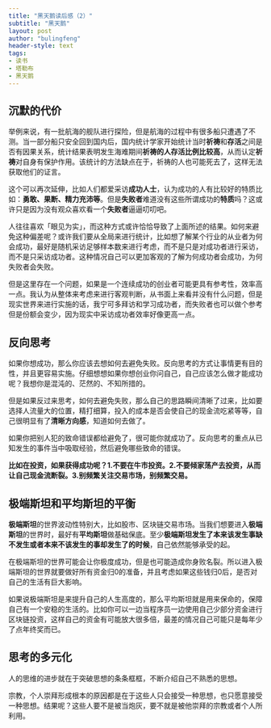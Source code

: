 ```yaml
---
title: "黑天鹅读后感（2）"
subtitle: "黑天鹅"
layout: post
author: "bulingfeng"
header-style: text
tags:
- 读书
- 塔勒布
- 黑天鹅
---
```



## 沉默的代价

举例来说，有一批航海的舰队进行探险，但是航海的过程中有很多船只遭遇了不测。当一部分船只安全回到国内后，国内统计学家开始统计当时**祈祷**和**存活**之间是否有因果关系，统计结果表明发生海难期间**祈祷的人存活比例比较高**，从而认定**祈祷**对自身有保护作用。该统计的方法缺点在于，祈祷的人也可能死去了，这样无法获取他们的证言。

这个可以再次延伸，比如人们都爱采访**成功人士**，认为成功的人有比较好的特质比如：**勇敢、果断、精力充沛等**。但是**失败者**难道没有这些所谓成功的**特质**吗？这或许只是因为没有观众喜欢看一个**失败者**逼逼叨叨吧。

人往往喜欢「眼见为实」，而这种方式或许恰恰导致了上面所述的结果。如何来避免这种偏差呢？或许我们要从全局来进行统计，比如想了解某个行业的从业者为何会成功，最好是随机采访足够样本数来进行考虑，而不是只是对成功者进行采访，而不是只采访成功者。这种情况自己可以更加客观的了解为何成功者会成功，为何失败者会失败。

但是这里存在一个问题，如果是一个连续成功的创业者可能更具有参考性，效率高一点。我认为从整体来考虑来进行客观判断，从书面上来看并没有什么问题，但是现实世界来进行实施的话，我宁可多拜访和学习成功者，而失败者也可以做个参考但是份额会变少，因为现实中采访成功者效率好像更高一点。

## 反向思考

如果你想成功，那么你应该去想如何去避免失败。反向思考的方式让事情更有目的性，并且更容易实施。仔细想想如果你想创业你问自己，自己应该怎么做才能成功呢？我想你是混沌的、茫然的、不知所措的。

但是如果反过来思考，如何去避免失败，那么自己的思路瞬间清晰了过来，比如要选择人流量大的位置，精打细算，投入的成本是否会使自己的现金流吃紧等等，自己很明显有了**清晰方向感**，知道如何去做了。

如果你把别人犯的致命错误都给避免了，很可能你就成功了。反向思考的重点从已知发生的事件当中吸取经验，然后避免哪些致命的错误。

**比如在投资，如果获得成功呢？1.不要在牛市投资。2.不要倾家荡产去投资，从而让自己现金流断裂。3.别频繁关注交易市场，别频繁交易。**

## 极端斯坦和平均斯坦的平衡

**极端斯坦**的世界波动性特别大，比如股市、区块链交易市场。当我们想要进入**极端斯坦**的世界时，最好有**平均斯坦**做基础保底。至少**极端斯坦发生了本来该发生事缺不发生或者本来不该发生的事却发生了的时候**，自己依然能够承受的起。

在极端斯坦的世界可能会让你极度成功，但是也可能造成你身败名裂。所以进入极端斯坦的世界就要做好所有资金归0的准备，并且考虑如果这些钱归0后，是否对自己的生活有巨大影响。

如果说极端斯坦是来提升自己的人生高度的，那么平均斯坦就是用来保命的，保障自己有一个安稳的生活的。比如你可以一边当程序员一边使用自己少部分资金进行区块链投资，这样自己的资金有可能放大很多倍，最差的情况自己可能只是每年少了点年终奖而已。

## 思考的多元化

人的思维的进步就在于突破思想的条条框框，不断介绍自己不熟悉的思想。

宗教，个人崇拜形成根本的原因都是在于这些人只会接受一种思想，也只愿意接受一种思想。结果呢？这些人要不是被当炮灰，要不就是被他崇拜的宗教或者个人所利用。